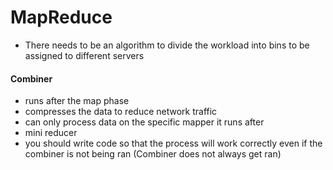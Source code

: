 # MapReduce

- There needs to be an algorithm to divide the workload into bins to be assigned to different servers

#### Combiner
 - runs after the map phase
 - compresses the data to reduce network traffic
 - can only process data on the specific mapper it runs after
 - mini reducer
 - you should write code so that the process will work correctly even if the combiner is not being ran (Combiner does not always get ran)